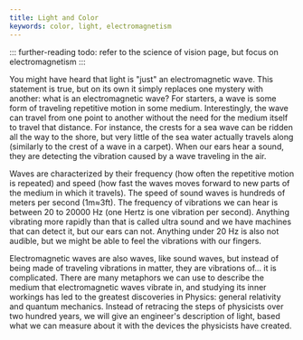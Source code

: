 ```yaml
---
title: Light and Color
keywords: color, light, electromagnetism
---
```


::: further-reading
todo: refer to the science of vision page, but focus on electromagnetism
:::

You might have heard that light is "just" an electromagnetic wave. This
statement is true, but on its own it simply replaces one mystery with another:
what is an electromagnetic wave? For starters, a wave is some form of traveling
repetitive motion in some medium. Interestingly, the wave can travel from one
point to another without the need for the medium itself to travel that
distance. For instance, the crests for a sea wave can be ridden all the way to
the shore, but very little of the sea water actually travels along (similarly
to the crest of a wave in a carpet). When our ears hear a sound, they are
detecting the vibration caused by a wave traveling in the air.

Waves are characterized by their frequency (how often the repetitive motion is
repeated) and speed (how fast the waves moves forward to new parts of the
medium in which it travels). The speed of sound waves is hundreds of meters per
second (1m≈3ft). The frequency of vibrations we can hear is between 20 to 20000
Hz (one Hertz is one vibration per second). Anything vibrating more rapidly
than that is called ultra sound and we have machines that can detect it, but
our ears can not. Anything under 20 Hz is also not audible, but we might be
able to feel the vibrations with our fingers.

Electromagnetic waves are also waves, like sound waves, but instead of being
made of traveling vibrations in matter, they are vibrations of... it is
complicated. There are many metaphors we can use to describe the medium that
electromagnetic waves vibrate in, and studying its inner workings has led to
the greatest discoveries in Physics: general relativity and quantum mechanics.
Instead of retracing the steps of physicists over two hundred years, we will
give an engineer's description of light, based what we can measure about it
with the devices the physicists have created.
